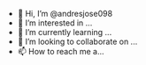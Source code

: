 - 👋 Hi, I’m @andresjose098
- 👀 I’m interested in ...
- 🌱 I’m currently learning ...
- 💞️ I’m looking to collaborate on ...
- 📫 How to reach me a...

<!---
andresjose098/andresjose098 is a ✨ special ✨ repository because its `README.md` (this file) appears on your GitHub profile.
You can click the Preview link to take a look at your changes.
--->
